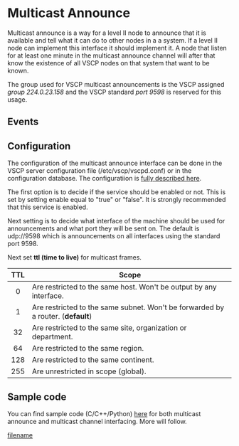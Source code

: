 # Multicast Announce

Multicast announce is a way for a level II node to announce that it is available and tell what it can do to other nodes in a a system. If a level II node can implement this interface it should implement it. A node that listen for at least one minute in the multicast announce channel will after that know the existence of all VSCP nodes on that system that want to be known. 

The group used for VSCP multicast announcements is the VSCP assigned *group 224.0.23.158* and the VSCP standard *port 9598* is reserved for this usage.

## Events


## Configuration

The configuration of the multicast announce interface can be done in the VSCP server configuration file (/etc/vscp/vscpd.conf) or in the configuration database. The configuratiion is [fully described here](./configuring_the_vscp_daemon.md#multicast_announce_interface).

The first option is to decide if the service should be enabled or not. This is set by setting enable equal to "true" or "false". It is strongly recommended that this service is enabled.

Next setting is to decide what interface of the machine should be used for announcements and what port they will be sent on. The default is udp://9598 which is announcements on all interfaces using the standard port 9598.

Next set **ttl (time to live)** for multicast frames. 

 | TTL | Scope                                                                            | 
 | :---: | -----                                                                            | 
 | 0   | Are restricted to the same host. Won't be output by any interface.               | 
 | 1   | Are restricted to the same subnet. Won't be forwarded by a router. (**default**) | 
 | 32  | Are restricted to the same site, organization or department.                     | 
 | 64  | Are restricted to the same region.                                               | 
 | 128 | Are restricted to the same continent.                                            | 
 | 255 | Are unrestricted in scope (global).                                              | 



## Sample code

You can find sample code (C/C++/Python) [here](https://github.com/grodansparadis/vscp/tree/master/tests/multicast) for both multicast announce and multicast channel interfacing. More will follow.


[filename](./bottom_copyright.md ':include')
